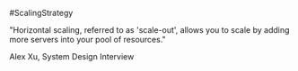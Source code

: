 #ScalingStrategy

"Horizontal scaling, referred to as 'scale-out', allows you to scale by adding more servers into your pool of resources."

Alex Xu, System Design Interview